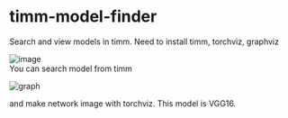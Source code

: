 # timm-model-finder
Search and view models in timm. Need to install timm, torchviz, graphviz

![image](https://user-images.githubusercontent.com/97486738/197976921-4ab753c8-9a86-4b5f-a3d6-4aa14b4baae2.png)                                                               
You can search model from timm



![graph](https://user-images.githubusercontent.com/97486738/197976222-0bbc7fa9-1768-4161-ad2d-06dcc5ef2c5c.png)

and make network image with torchviz. This model is VGG16.

